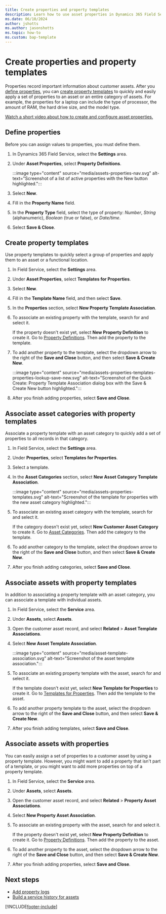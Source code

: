 ```yaml
---
title: Create properties and property templates
description: Learn how to use asset properties in Dynamics 365 Field Service.
ms.date: 06/10/2024
author: jshotts
ms.author: jasonshotts
ms.topic: how-to
ms.custom: bap-template
---
```


# Create properties and property templates

Properties record important information about customer assets. After you [define properties](#define-properties), you can [create property templates](#create-property-templates) to quickly and easily apply a set of properties to an asset or an entire category of assets. For example, the properties for a laptop can include the type of processor, the amount of RAM, the hard drive size, and the model type.

[Watch a short video about how to create and configure asset properties.](https://www.youtube.com/watch?v=dhruNqBXMgw)

## Define properties

Before you can assign values to properties, you must define them.

1. In Dynamics 365 Field Service, select the **Settings** area.
1. Under **Asset Properties**, select **Property Definitions**.

    :::image type="content" source="media/assets-properties-nav.svg" alt-text="Screenshot of a list of active properties with the New button highlighted.":::

1. Select **New**.
1. Fill in the **Property Name** field.
1. In the **Property Type** field, select the type of property: *Number*, *String* (alphanumeric), *Boolean* (true or false), or *Date/time*.
1. Select **Save & Close**.

## Create property templates

Use property templates to quickly select a group of properties and apply them to an asset or a functional location.

1. In Field Service, select the **Settings** area.
1. Under **Asset Properties**, select **Templates for Properties**.
1. Select **New**.
1. Fill in the **Template Name** field, and then select **Save**.
1. In the **Properties** section, select **New Property Template Association**.
1. To associate an existing property with the template, search for and select it.

    If the property doesn't exist yet, select **New Property Definition** to create it. Go to [Property Definitions](#define-properties). Then add the property to the template.

1. To add another property to the template, select the dropdown arrow to the right of the **Save and Close** button, and then select **Save & Create New**.

    :::image type="content" source="media/assets-properties-templates-properties-lookup-save-new.svg" alt-text="Screenshot of the Quick Create: Property Template Association dialog box with the Save & Create New button highlighted.":::

1. After you finish adding properties, select **Save and Close**.

## Associate asset categories with property templates

Associate a property template with an asset category to quickly add a set of properties to all records in that category.

1. In Field Service, select the **Settings** area.
1. Under **Properties**, select **Templates for Properties**.
1. Select a template.
1. In the **Asset Categories** section, select **New Asset Category Template Association**.

    :::image type="content" source="media/assets-properties-templates.svg" alt-text="Screenshot of the template for properties with the new asset category highlighted.":::

1. To associate an existing asset category with the template, search for and select it.

    If the category doesn't exist yet, select **New Customer Asset Category** to create it. Go to [Asset Categories](assets.md#create-and-assign-asset-categories). Then add the category to the template.

1. To add another category to the template, select the dropdown arrow to the right of the **Save and Close** button, and then select **Save & Create New**.
1. After you finish adding categories, select **Save and Close**.

## Associate assets with property templates

In addition to associating a property template with an asset category, you can associate a template with individual assets.

1. In Field Service, select the **Service** area.
1. Under **Assets**, select **Assets**.
1. Open the customer asset record, and select **Related** > **Asset Template Associations**.
1. Select **New Asset Template Association**.

    :::image type="content" source="media/asset-template-association.svg" alt-text="Screenshot of the asset template association.":::

1. To associate an existing property template with the asset, search for and select it.

    If the template doesn't exist yet, select **New Template for Properties** to create it. Go to [Templates for Properties](#create-property-templates). Then add the template to the asset.

1. To add another property template to the asset, select the dropdown arrow to the right of the **Save and Close** button, and then select **Save & Create New**.
1. After you finish adding templates, select **Save and Close**.

## Associate assets with properties

You can easily assign a set of properties to a customer asset by using a property template. However, you might want to add a property that isn't part of a template, or you might want to add more properties on top of a property template.

1. In Field Service, select the **Service** area.
1. Under **Assets**, select **Assets**.
1. Open the customer asset record, and select **Related** > **Property Asset Associations**.
1. Select **New Property Asset Association**.
1. To associate an existing property with the asset, search for and select it.

    If the property doesn't exist yet, select **New Property Definition** to create it. Go to [Property Definitions](#define-properties). Then add the property to the asset.

1. To add another property to the asset, select the dropdown arrow to the right of the **Save and Close** button, and then select **Save & Create New**.
1. After you finish adding properties, select **Save and Close**.

## Next steps

- [Add property logs](property-logs.md)
- [Build a service history for assets](service-history.md)

[!INCLUDE[footer-include](../includes/footer-banner.md)]
